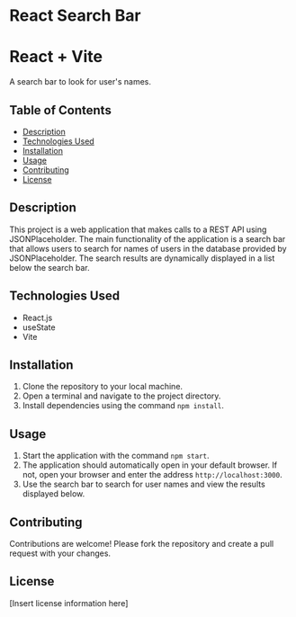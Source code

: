 # React Search Bar

# React + Vite

A search bar to look for user's names.

## Table of Contents

- [Description](#description)
- [Technologies Used](#technologies-used)
- [Installation](#installation)
- [Usage](#usage)
- [Contributing](#contributing)
- [License](#license)

## Description

This project is a web application that makes calls to a REST API using JSONPlaceholder. The main functionality of the application is a search bar that allows users to search for names of users in the database provided by JSONPlaceholder. The search results are dynamically displayed in a list below the search bar.

## Technologies Used

- React.js
- useState
- Vite

## Installation

1. Clone the repository to your local machine.
2. Open a terminal and navigate to the project directory.
3. Install dependencies using the command `npm install`.

## Usage

1. Start the application with the command `npm start`.
2. The application should automatically open in your default browser. If not, open your browser and enter the address `http://localhost:3000`.
3. Use the search bar to search for user names and view the results displayed below.

## Contributing

Contributions are welcome! Please fork the repository and create a pull request with your changes.

## License

[Insert license information here]
